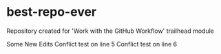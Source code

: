 # best-repo-ever
Repository created for 'Work with the GitHub Workflow' trailhead module

Some New Edits
Conflict test on line 5
Conflict test on line 6